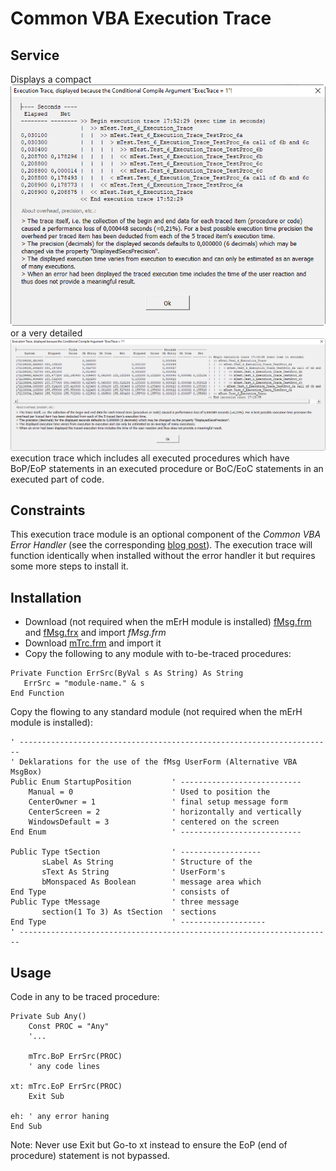 # Common VBA Execution Trace

## Service
Displays a compact
![image](ExecutionTrace.png)
or a very detailed
![image](ExecutionTraceDetailed.png)
execution trace which includes all executed procedures which have BoP/EoP statements in an executed procedure or BoC/EoC statements in an executed part of code.

## Constraints
This execution trace module is an optional component of the _Common VBA Error Handler_ (see the corresponding [blog post](#https://warbe-maker.github.io/vba/common/2020/10/02/Comprehensive-Common-VBA-Error-Handler.html)). The execution trace will function identically when installed without the error handler it but requires some more steps to install it.

## Installation
- Download (not required when the mErH module is installed)  [fMsg.frm](https://gitcdn.link/repo/warbe-maker/VBA-MsgBox-alternative/master/fMsg.frm) and   [fMsg.frx](https://gitcdn.link/repo/warbe-maker/VBA-MsgBox-alternative/master/fMsg.frx) and import _fMsg.frm_
- Download  [mTrc.frm](https://gitcdn.link/repo/warbe-maker/Trc/master/mTrc.bas) and import it
- Copy the following to any module with to-be-traced procedures:<br>
```vbs
Private Function ErrSrc(ByVal s As String) As String
   ErrSrc = "module-name." & s
End Function
```
Copy the flowing to any standard module (not required when the mErH module is installed):
```vbs
' ----------------------------------------------------------------------
' Deklarations for the use of the fMsg UserForm (Alternative VBA MsgBox)
Public Enum StartupPosition         ' ---------------------------
    Manual = 0                      ' Used to position the
    CenterOwner = 1                 ' final setup message form
    CenterScreen = 2                ' horizontally and vertically
    WindowsDefault = 3              ' centered on the screen
End Enum                            ' ---------------------------

Public Type tSection                ' ------------------
       sLabel As String             ' Structure of the
       sText As String              ' UserForm's
       bMonspaced As Boolean        ' message area which
End Type                            ' consists of
Public Type tMessage                ' three message
       section(1 To 3) As tSection  ' sections
End Type                            ' -------------------
' ----------------------------------------------------------------------
```

## Usage
Code in any to be traced procedure:
```vbs
Private Sub Any()
    Const PROC = "Any"
    '...
    
    mTrc.BoP ErrSrc(PROC)
    ' any code lines

xt: mTrc.EoP ErrSrc(PROC)
    Exit Sub
    
eh: ' any error haning
End Sub
```
Note: Never use Exit but Go-to xt instead to ensure the EoP (end of procedure) statement is not bypassed.